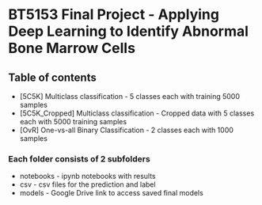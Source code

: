# BT5153 Final Project - Applying Deep Learning to Identify Abnormal Bone Marrow Cells

## Table of contents
* [5C5K] Multiclass classification - 5 classes each with training 5000 samples
* [5C5K_Cropped] Multiclass classification - Cropped data with 5 classes each with 5000 training samples
* [OvR] One-vs-all Binary Classification - 2 classes each with 1000 samples
	
### Each folder consists of 2 subfolders
* notebooks - ipynb notebooks with results
* csv - csv files for the prediction and label
* models - Google Drive link to access saved final models
